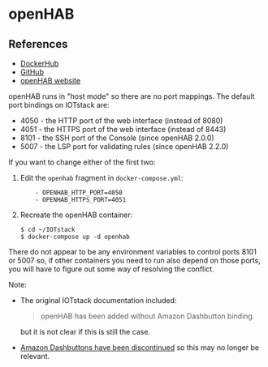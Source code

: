 # openHAB

## References

- [DockerHub](https://hub.docker.com/r/openhab/openhab/)
- [GitHub](https://github.com/openhab/openhab-docker)
- [openHAB website](https://www.openhab.org/)

openHAB runs in "host mode" so there are no port mappings. The default port bindings on IOTstack are:

* 4050 - the HTTP port of the web interface (instead of 8080)
* 4051 - the HTTPS port of the web interface (instead of 8443)
* 8101 - the SSH port of the Console (since openHAB 2.0.0)
* 5007 - the LSP port for validating rules (since openHAB 2.2.0)

If you want to change either of the first two:

1. Edit the `openhab` fragment in `docker-compose.yml`:

	```
	    - OPENHAB_HTTP_PORT=4050
	    - OPENHAB_HTTPS_PORT=4051
	```

2. Recreate the openHAB container:

	``` console
	$ cd ~/IOTstack
	$ docker-compose up -d openhab
	```

There do not appear to be any environment variables to control ports 8101 or 5007 so, if other containers you need to run also depend on those ports, you will have to figure out some way of resolving the conflict.

Note:

* The original IOTstack documentation included:

	> openHAB has been added without Amazon Dashbutton binding.

	but it is not clear if this is still the case.
	
* [Amazon Dashbuttons have been discontinued](https://www.theverge.com/2019/2/28/18245315/amazon-dash-buttons-discontinued) so this may no longer be relevant.

